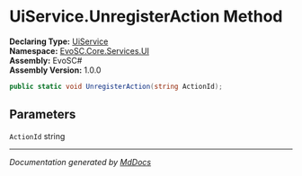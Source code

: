﻿<!--  
  <auto-generated>   
    The contents of this file were generated by a tool.  
    Changes to this file may be list if the file is regenerated  
  </auto-generated>   
-->

# UiService.UnregisterAction Method

**Declaring Type:** [UiService](../index.md)  
**Namespace:** [EvoSC.Core.Services.UI](../../index.md)  
**Assembly:** EvoSC\#  
**Assembly Version:** 1.0.0

```csharp
public static void UnregisterAction(string ActionId);
```

## Parameters

`ActionId`  string

___

*Documentation generated by [MdDocs](https://github.com/ap0llo/mddocs)*
